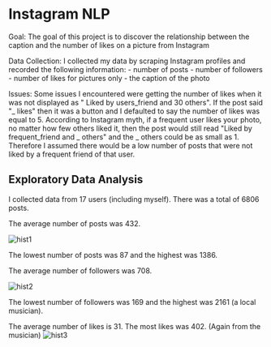 # Instagram NLP

Goal: The goal of this project is to discover the relationship between the caption and the number of likes on a picture from Instagram

Data Collection: I collected my data by scraping Instagram profiles and recorded the following information:
          - number of posts
          - number of followers
          - number of likes for pictures only
          - the caption of the photo

Issues: Some issues I encountered were getting the number of likes when it was not displayed as 
" Liked by users_friend and 30 others". If the post said "_ likes" then it was a button and I defaulted to say the number of likes was equal to 5. According to Instagram myth, if a frequent user likes your photo, no matter how few others liked it, then the post would still read "Liked by frequent_friend and _ others" and the _ others could be as small as 1. Therefore I assumed there would be a low number of posts that were not liked by a frequent friend of that user. 


## Exploratory Data Analysis

I collected data from 17 users (including myself). There was a total of 6806 posts.

The average number of posts was 432. 

![hist1](https://github.com/K-Nesbitt/Instagram_likes_nlp/blob/master/images/number_of_posts.png)

The lowest number of posts was 87 and the highest was 1386.

The average number of followers was 708. 

![hist2](https://github.com/K-Nesbitt/Instagram_likes_nlp/blob/master/images/number_of_followers.png)

The lowest number of followers was 169 and the highest was 2161 (a local musician).

The average number of likes is 31. The most likes was 402. (Again from the musician)
![hist3](https://github.com/K-Nesbitt/Instagram_likes_nlp/blob/master/images/number_of_likes.png)

